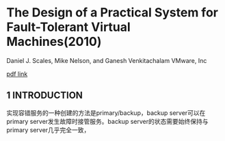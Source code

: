 # The Design of a Practical System for Fault-Tolerant Virtual Machines(2010)

Daniel J. Scales, Mike Nelson, and Ganesh Venkitachalam VMware, Inc

[pdf link](https://github.com/Uyouii/MIT_6.824_2020_Project/blob/master/tutorial/LEC4%20Primary-Backup%20Replication/vm-ft.pdf)

## 1 INTRODUCTION

实现容错服务的一种创建的方法是primary/backup，backup server可以在primary server发生故障时接管服务。backup server的状态需要始终保持与primary server几乎完全一致，

